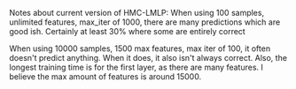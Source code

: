 Notes about current version of HMC-LMLP:
When using 100 samples, unlimited features, max_iter of 1000, there are many 
predictions which are good ish. Certainly at least 30% where some are entirely correct

When using 10000 samples, 1500 max features, max iter of 100, it often doesn't 
predict anything. When it does, it also isn't always correct. Also, the longest 
training time is for the first layer, as there are many features. I believe
the max amount of features is around 15000.